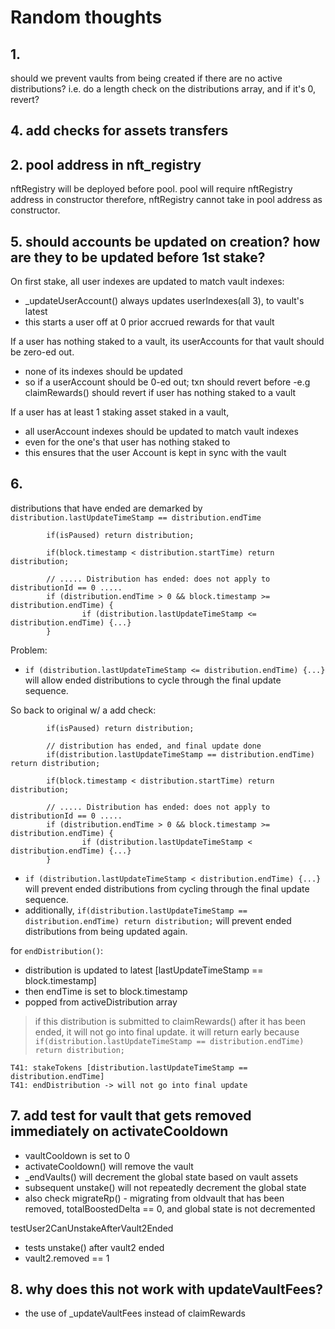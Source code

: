 # Random thoughts

## 1. 

should we prevent vaults from being created if there are no active distributions?
i.e. do a length check on the distributions array, and if it's 0, revert?

## 4. add checks for assets transfers

## 2. pool address in nft_registry

nftRegistry will be deployed before pool.
pool will require nftRegistry address in constructor
therefore, nftRegistry cannot take in pool address as constructor.

## 5. should accounts be updated on creation? how are they to be updated before 1st stake?

On first stake, all user indexes are updated to match vault indexes:
- _updateUserAccount() always updates userIndexes(all 3), to vault's latest
- this starts a user off at 0 prior accrued rewards for that vault

If a user has nothing staked to a vault, its userAccounts for that vault should be zero-ed out.
- none of its indexes should be updated
- so if a userAccount should be 0-ed out; txn should revert before
-e.g claimRewards() should revert if user has nothing staked to a vault

If a user has at least 1 staking asset staked in a vault,
- all userAccount indexes should be updated to match vault indexes
- even for the one's that user has nothing staked to
- this ensures that the user Account is kept in sync with the vault

## 6. 
distributions that have ended are demarked by `distribution.lastUpdateTimeStamp == distribution.endTime`

```solidity        
        if(isPaused) return distribution;
        
        if(block.timestamp < distribution.startTime) return distribution;

        // ..... Distribution has ended: does not apply to distributionId == 0 .....
        if (distribution.endTime > 0 && block.timestamp >= distribution.endTime) {
                if (distribution.lastUpdateTimeStamp <= distribution.endTime) {...}
        }
```

Problem:
- `if (distribution.lastUpdateTimeStamp <= distribution.endTime) {...}` will allow ended distributions to cycle through the final update sequence.


So back to original w/ a add check:

```solidity        
        if(isPaused) return distribution;

        // distribution has ended, and final update done
        if(distribution.lastUpdateTimeStamp == distribution.endTime) return distribution;

        if(block.timestamp < distribution.startTime) return distribution;

        // ..... Distribution has ended: does not apply to distributionId == 0 .....
        if (distribution.endTime > 0 && block.timestamp >= distribution.endTime) {
                if (distribution.lastUpdateTimeStamp < distribution.endTime) {...}
        }
```

- `if (distribution.lastUpdateTimeStamp < distribution.endTime) {...}` will prevent ended distributions from cycling through the final update sequence.
- additionally, `if(distribution.lastUpdateTimeStamp == distribution.endTime) return distribution;` will prevent ended distributions from being updated again.

for `endDistribution()`:

- distribution is updated to latest [lastUpdateTimeStamp == block.timestamp]
- then endTime is set to block.timestamp
- popped from activeDistribution array

> if this distribution is submitted to claimRewards() after it has been ended, it will not go into final update.
> it will return early because `if(distribution.lastUpdateTimeStamp == distribution.endTime) return distribution;`

```
T41: stakeTokens [distribution.lastUpdateTimeStamp == distribution.endTime]
T41: endDistribution -> will not go into final update
```

## 7. add test for vault that gets removed immediately on activateCooldown

- vaultCooldown is set to 0
- activateCooldown() will remove the vault
- _endVaults() will decrement the global state based on vault assets
- subsequent unstake() will not repeatedly decrement the global state
- also check migrateRp() - migrating from oldvault that has been removed, totalBoostedDelta == 0, and global state is not decremented

testUser2CanUnstakeAfterVault2Ended
- tests unstake() after vault2 ended
- vault2.removed == 1

## 8. why does this not work with updateVaultFees?

- the use of _updateVaultFees instead of claimRewards